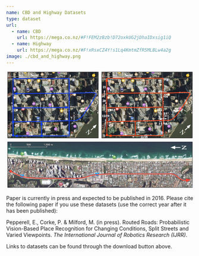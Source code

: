 ```yaml
---
name: CBD and Highway Datasets
type: dataset
url:
  - name: CBD
    url: https://mega.co.nz/#F!FEM2zBzb!D72oxkUG2jDhaIDxsig1iQ
  - name: Highway
    url: https://mega.co.nz/#F!xRsxCZ4Y!s1Lq4KmtmZfR5MLBLw4a2g
image: ./cbd_and_highway.png
---
```


<p align="center"><img src="./cbd_and_highway.png" alt="Overview of paths travelled in the CBD and Highway datasets"/></p>

Paper is currently in press and expected to be published in 2016. Please cite the following paper if you use these datasets (use the correct year after it has been published):

Pepperell, E., Corke, P. & Milford, M. (in press). Routed Roads: Probabilistic Vision-Based Place Recognition for Changing Conditions, Split Streets and Varied Viewpoints. _The International Journal of Robotics Research (IJRR)_.

Links to datasets can be found through the download button above.
